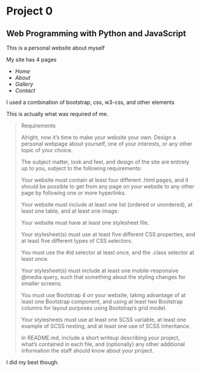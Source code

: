 # Project 0

## Web Programming with Python and JavaScript

This is a personal website about myself

My site has 4 pages
- *Home*
- *About*
- *Gallery*
- *Contact*

I used a combination of bootstrap, css, w3-css, and other elements 

This is actually what was required of me.

>Requirements
>
>Alright, now it’s time to make your website your own. Design a personal webpage about yourself, one of your interests, or any other topic of your choice. 
>
>The subject matter, look and feel, and design of the site are entirely up to you, subject to the following requirements:
>
>Your website must contain at least four different .html pages, and it should be possible to get from any page on your website to any other page by following one or more hyperlinks.
>
>Your website must include at least one list (ordered or unordered), at least one table, and at least one image.
>
>Your website must have at least one stylesheet file.
>
>Your stylesheet(s) must use at least five different CSS properties, and at least five different types of CSS selectors. 
>
>You must use the #id selector at least once, and the .class selector at least once.
>
>Your stylesheet(s) must include at least one mobile-responsive @media query, such that something about the styling changes for smaller screens.
>
>You must use Bootstrap 4 on your website, taking advantage of at least one Bootstrap component, and using at least two Bootstrap columns for layout purposes using Bootstrap’s grid model.
>
>Your stylesheets must use at least one SCSS variable, at least one example of SCSS nesting, and at least one use of SCSS inheritance.
>
>In README.md, include a short writeup describing your project, what’s contained in each file, and (optionally) any other additional information the staff should know about your project.
>

I did my best though.
